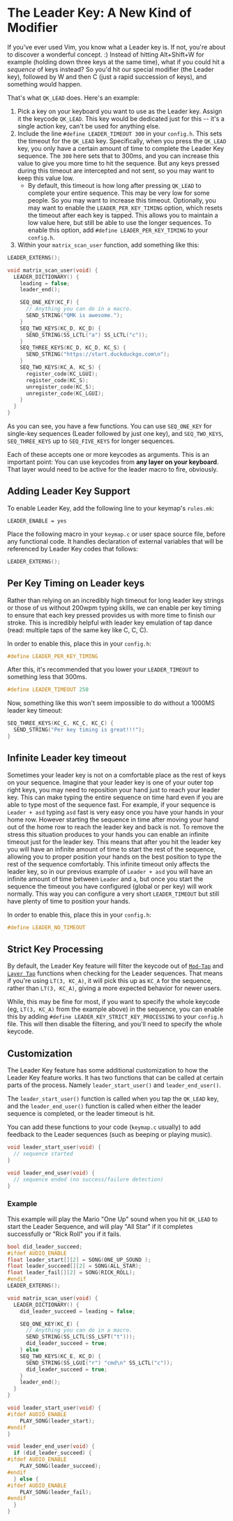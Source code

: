 # The Leader Key: A New Kind of Modifier

If you've ever used Vim, you know what a Leader key is. If not, you're about to discover a wonderful concept. :) Instead of hitting Alt+Shift+W for example (holding down three keys at the same time), what if you could hit a _sequence_ of keys instead? So you'd hit our special modifier (the Leader key), followed by W and then C (just a rapid succession of keys), and something would happen.

That's what `QK_LEAD` does. Here's an example:

1. Pick a key on your keyboard you want to use as the Leader key. Assign it the keycode `QK_LEAD`. This key would be dedicated just for this -- it's a single action key, can't be used for anything else.
2. Include the line `#define LEADER_TIMEOUT 300` in your `config.h`. This sets the timeout for the `QK_LEAD` key.  Specifically, when you press the `QK_LEAD` key, you only have a certain amount of time to complete the Leader Key sequence.  The `300` here sets that to 300ms, and you can increase this value to give you more time to hit the sequence. But any keys pressed during this timeout are intercepted and not sent, so you may want to keep this value low.  
   * By default, this timeout is how long after pressing `QK_LEAD` to complete your entire sequence. This may be very low for some people. So you may want to increase this timeout.  Optionally, you may want to enable the `LEADER_PER_KEY_TIMING` option, which resets the timeout after each key is tapped.  This allows you to maintain a low value here, but still be able to use the longer sequences.   To enable this option, add `#define LEADER_PER_KEY_TIMING` to your `config.h`.
3. Within your `matrix_scan_user` function, add something like this:

```c
LEADER_EXTERNS();

void matrix_scan_user(void) {
  LEADER_DICTIONARY() {
    leading = false;
    leader_end();

    SEQ_ONE_KEY(KC_F) {
      // Anything you can do in a macro.
      SEND_STRING("QMK is awesome.");
    }
    SEQ_TWO_KEYS(KC_D, KC_D) {
      SEND_STRING(SS_LCTL("a") SS_LCTL("c"));
    }
    SEQ_THREE_KEYS(KC_D, KC_D, KC_S) {
      SEND_STRING("https://start.duckduckgo.com\n");
    }
    SEQ_TWO_KEYS(KC_A, KC_S) {
      register_code(KC_LGUI);
      register_code(KC_S);
      unregister_code(KC_S);
      unregister_code(KC_LGUI);
    }
  }
}
```

As you can see, you have a few functions. You can use `SEQ_ONE_KEY` for single-key sequences (Leader followed by just one key), and `SEQ_TWO_KEYS`, `SEQ_THREE_KEYS` up to `SEQ_FIVE_KEYS` for longer sequences.

Each of these accepts one or more keycodes as arguments. This is an important point: You can use keycodes from **any layer on your keyboard**. That layer would need to be active for the leader macro to fire, obviously.

## Adding Leader Key Support

To enable Leader Key, add the following line to your keymap's `rules.mk`:

```make
LEADER_ENABLE = yes
```

Place the following macro in your `keymap.c` or user space source file, before any functional code. It handles declaration of external variables that will be referenced by Leader Key codes that follows:

```c
LEADER_EXTERNS();
```

## Per Key Timing on Leader keys

Rather than relying on an incredibly high timeout for long leader key strings or those of us without 200wpm typing skills, we can enable per key timing to ensure that each key pressed provides us with more time to finish our stroke. This is incredibly helpful with leader key emulation of tap dance (read: multiple taps of the same key like C, C, C).

In order to enable this, place this in your `config.h`:
```c
#define LEADER_PER_KEY_TIMING
```

After this, it's recommended that you lower your `LEADER_TIMEOUT` to something less that 300ms.

```c
#define LEADER_TIMEOUT 250
```

Now, something like this won't seem impossible to do without a 1000MS leader key timeout:

```c
SEQ_THREE_KEYS(KC_C, KC_C, KC_C) {
  SEND_STRING("Per key timing is great!!!");
}
```

## Infinite Leader key timeout

Sometimes your leader key is not on a comfortable place as the rest of keys on your sequence. Imagine that your leader key is one of your outer top right keys, you may need to reposition your hand just to reach your leader key.
This can make typing the entire sequence on time hard even if you are able to type most of the sequence fast. For example, if your sequence is `Leader + asd` typing `asd` fast is very easy once you have your hands in your home row. However starting the sequence in time after moving your hand out of the home row to reach the leader key and back is not.
To remove the stress this situation produces to your hands you can enable an infinite timeout just for the leader key. This means that after you hit the leader key you will have an infinite amount of time to start the rest of the sequence, allowing you to proper position your hands on the best position to type the rest of the sequence comfortably.
This infinite timeout only affects the leader key, so in our previous example of `Leader + asd` you will have an infinite amount of time between `Leader` and `a`, but once you start the sequence the timeout you have configured (global or per key) will work normally.
This way you can configure a very short `LEADER_TIMEOUT` but still have plenty of time to position your hands.

In order to enable this, place this in your `config.h`:
```c
#define LEADER_NO_TIMEOUT
```

## Strict Key Processing

By default, the Leader Key feature will filter the keycode out of [`Mod-Tap`](mod_tap.md) and [`Layer Tap`](feature_layers.md#switching-and-toggling-layers) functions when checking for the Leader sequences. That means if you're using `LT(3, KC_A)`, it will pick this up as `KC_A` for the sequence, rather than `LT(3, KC_A)`, giving a more expected behavior for newer users.

While, this may be fine for most, if you want to specify the whole keycode (eg, `LT(3, KC_A)` from the example above) in the sequence, you can enable this by adding `#define LEADER_KEY_STRICT_KEY_PROCESSING` to your `config.h` file.  This will then disable the filtering, and you'll need to specify the whole keycode.

## Customization 

The Leader Key feature has some additional customization to how the Leader Key feature works. It has two functions that can be called at certain parts of the process. Namely `leader_start_user()` and `leader_end_user()`.

The `leader_start_user()` function is called when you tap the `QK_LEAD` key, and the `leader_end_user()` function is called when either the leader sequence is completed, or the leader timeout is hit. 

You can add these functions to your code (`keymap.c` usually) to add feedback to the Leader sequences (such as beeping or playing music).

```c
void leader_start_user(void) {
  // sequence started
}

void leader_end_user(void) {
  // sequence ended (no success/failure detection)
}
```

### Example

This example will play the Mario "One Up" sound when you hit `QK_LEAD` to start the Leader Sequence, and will play "All Star" if it completes successfully or "Rick Roll" you if it fails. 

```c
bool did_leader_succeed;
#ifdef AUDIO_ENABLE
float leader_start[][2] = SONG(ONE_UP_SOUND );
float leader_succeed[][2] = SONG(ALL_STAR);
float leader_fail[][2] = SONG(RICK_ROLL);
#endif
LEADER_EXTERNS();

void matrix_scan_user(void) {
  LEADER_DICTIONARY() {
    did_leader_succeed = leading = false;

    SEQ_ONE_KEY(KC_E) {
      // Anything you can do in a macro.
      SEND_STRING(SS_LCTL(SS_LSFT("t")));
      did_leader_succeed = true;
    } else 
    SEQ_TWO_KEYS(KC_E, KC_D) {
      SEND_STRING(SS_LGUI("r") "cmd\n" SS_LCTL("c"));
      did_leader_succeed = true;
    }
    leader_end();
  }
}

void leader_start_user(void) {
#ifdef AUDIO_ENABLE
    PLAY_SONG(leader_start);
#endif
}

void leader_end_user(void) {
  if (did_leader_succeed) {
#ifdef AUDIO_ENABLE
    PLAY_SONG(leader_succeed);
#endif
  } else {
#ifdef AUDIO_ENABLE
    PLAY_SONG(leader_fail);
#endif
  }
}
```
